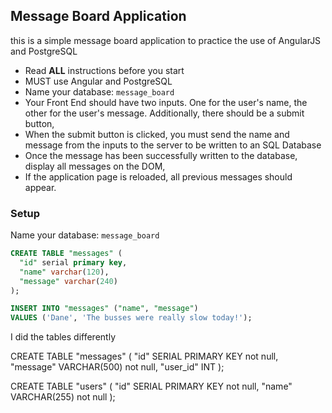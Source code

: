 
## Message Board Application
this is a simple message board application to practice the use of AngularJS and PostgreSQL

* Read **ALL** instructions before you start
* MUST use Angular and PostgreSQL
* Name your database: `message_board`
* Your Front End should have two inputs. One for the user's name, the other for the user's message. Additionally, there should be a submit button,
* When the submit button is clicked, you must send the name and message from the inputs to the server to be written to an SQL Database
* Once the message has been successfully written to the database, display all messages on the DOM,
* If the application page is reloaded, all previous messages should appear.

### Setup

Name your database: `message_board`

```SQL
CREATE TABLE "messages" (
  "id" serial primary key,
  "name" varchar(120),
  "message" varchar(240)
);

INSERT INTO "messages" ("name", "message")
VALUES ('Dane', 'The busses were really slow today!');
```


I did the tables differently 

CREATE TABLE "messages" (
	"id" SERIAL PRIMARY KEY not null,
	"message" VARCHAR(500) not null,
	"user_id" INT
);

CREATE TABLE "users" (
	"id" SERIAL PRIMARY KEY not null,
	"name" VARCHAR(255) not null
);
